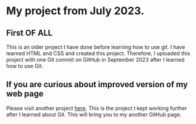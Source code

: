 # My project from July 2023.

## First OF ALL
This is an older project I have done before learning how to use git.
I have learned HTML and CSS and created this project.
Therefore, I uploaded this project with one Git commit on GitHub in September 2023 after I learned how to use Git.

## If you are curious about improved version of my web page

Please visit another project [here](https://github.com/chizuru-nina-yamauchi/About-Me-HTML).
This is the project I kept working further after I learned about Git. 
This will bring you to my another GitHub page.
